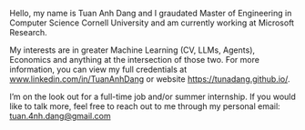 Hello, my name is Tuan Anh Dang and I graudated Master of Engineering in Computer Science Cornell University and am currently working at Microsoft Research. 

My interests are in greater Machine Learning (CV, LLMs, Agents), Economics and anything at the intersection of those two. For more information, you can view my full credentials at www.linkedin.com/in/TuanAnhDang or website https://tunadang.github.io/.

I’m on the look out for a full-time job and/or summer internship. If you would like to talk more, feel free to reach out to me through my personal email: tuan.4nh.dang@gmail.com


<!---
TunaDang/TunaDang is a ✨ special ✨ repository because its `README.md` (this file) appears on your GitHub profile.
You can click the Preview link to take a look at your changes.
--->
